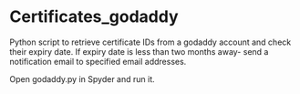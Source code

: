 # Certificates_godaddy

Python script to retrieve certificate IDs from a godaddy account and check their expiry date. If expiry date is less than two months away- send a notification email to specified email addresses.

Open godaddy.py in Spyder and run it.
